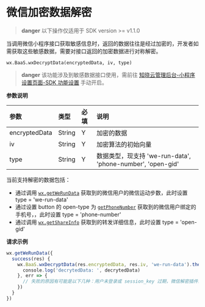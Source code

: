 <!-- ex_nonav -->

# 微信加密数据解密

> **danger**
> 以下操作仅适用于 SDK version >= v1.1.0

当调用微信小程序接口获取敏感信息时，返回的数据往往是经过加密的，开发者如需获取这些敏感数据，需要对接口返回的加密数据进行对称解密。

`wx.BaaS.wxDecryptData(encryptedData, iv, type)`

> **danger**
> 该功能涉及到敏感数据接口使用，需前往 [知晓云管理后台-小程序设置页面-SDK 功能设置](https://cloud.minapp.com/admin/profile/) 手动开启。

**参数说明**

| 参数           | 类型    | 必填 | 说明 |
| :------------ | :------ | :-- | :-- |
| encryptedData | String  | Y   | 加密的数据 |
| iv            | String  | Y   | 加密算法的初始向量 |
| type          | String  | Y   | 数据类型，现支持 'we-run-data', 'phone-number', 'open-gid' |

当前支持解密的数据包括：
- 通过调用 [`wx.getWeRunData`](https://mp.weixin.qq.com/debug/wxadoc/dev/api/we-run.html#wxgetwerundataobject) 获取到的微信用户的微信运动步数，此时设置 type = 'we-run-data'
- 通过设置 button 的 open-type 为 [`getPhoneNumber`](https://mp.weixin.qq.com/debug/wxadoc/dev/api/getPhoneNumber.html) 获取到的微信用户绑定的手机号，，此时设置 type = 'phone-number'
- 通过调用 [`wx.getShareInfo`](https://mp.weixin.qq.com/debug/wxadoc/dev/api/share.html#wxgetshareinfoobject) 获取到的转发详细信息，此时设置 type = 'open-gid'

**请求示例**

```js
wx.getWeRunData({
  success(res) {
    wx.BaaS.wxDecryptData(res.encryptedData, res.iv, 'we-run-data').then(decrytedData =>  {
      console.log('decrytedData: ', decrytedData)
    }, err => {
      // 失败的原因有可能是以下几种：用户未登录或 session_key 过期，微信解密插件未开启，提交的解密信息有误
    })
  }
})
```
